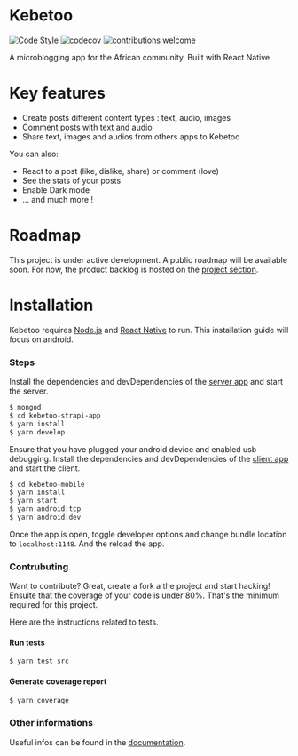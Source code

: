 # Kebetoo
[![Code Style](https://badgen.net/badge/code%20style/airbnb/fd5c63)](https://github.com/airbnb/javascript) [![codecov](https://codecov.io/gh/bacarybruno/kebetoo-mobile/branch/develop/graph/badge.svg?token=FHQ0ZB0KEQ)](https://codecov.io/gh/bacarybruno/kebetoo-mobile) [![contributions welcome](https://img.shields.io/badge/contributions-welcome-brightgreen.svg?style=flat)](https://github.com/bacarybruno/kebetoo-mobile)

A microblogging app for the African community.
Built with React Native.

# Key features

- Create posts different content types : text, audio, images
- Comment posts with text and audio
- Share text, images and audios from others apps to Kebetoo

You can also:
- React to a post (like, dislike, share) or comment (love)
- See the stats of your posts
- Enable Dark mode
- ... and much more !

# Roadmap
This project is under active development. A public roadmap will be available soon.
For now, the product backlog is hosted on the [project section](https://github.com/bacarybruno/kebetoo-mobile/projects/1).

# Installation
Kebetoo requires [Node.js](https://nodejs.org/) and [React Native](http://reactnative.dev) to run.
This installation guide will focus on android.

### Steps
Install the dependencies and devDependencies of the [server app](https://github.com/bacarybruno/kebetoo-mobile) and start the server.

```sh
$ mongod
$ cd kebetoo-strapi-app
$ yarn install
$ yarn develop

```
Ensure that you have plugged your android device and enabled usb debugging.
Install the dependencies and devDependencies of the [client app](https://github.com/bacarybruno/kebetoo-mobile) and start the client.

```sh
$ cd kebetoo-mobile
$ yarn install
$ yarn start
$ yarn android:tcp
$ yarn android:dev
```

Once the app is open, toggle developer options and change bundle location to `localhost:1148`.
And the reload the app.

### Contrubuting
Want to contribute? Great, create a fork a the project and start hacking!
Ensuite that the coverage of your code is under 80%. That's the minimum required for this project.

Here are the instructions related to tests.

#### Run tests
```sh
$ yarn test src
```

#### Generate coverage report
```sh
$ yarn coverage
```

### Other informations
Useful infos can be found in the [documentation](https://github.com/bacarybruno/kebetoo-mobile/blob/develop/docs.md).